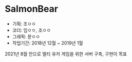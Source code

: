 SalmonBear
==
<ul>
  <li>기획: 조ㅇㅇ   </li>
  <li>코더: 임ㅇㅇ, 조ㅇㅇ   </li>
  <li>그래픽: 문ㅇㅇ   </li>
  <li>작업기간: 2018년 12월 ~ 2019년 1월   </li>
</ul>

2021년 8월 안으로 멀티 유저 게임을 위한 서버 구축, 구현이 목표
